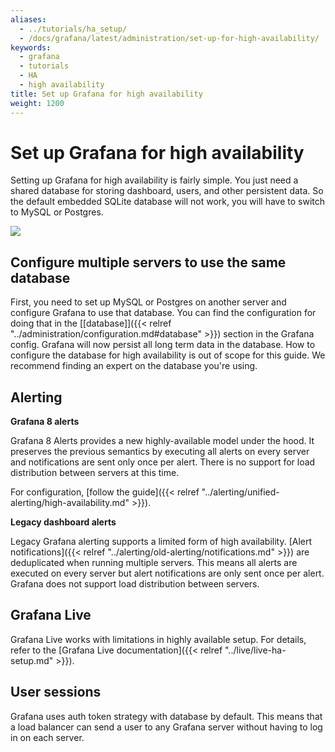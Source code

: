 ```yaml
---
aliases:
  - ../tutorials/ha_setup/
  - /docs/grafana/latest/administration/set-up-for-high-availability/
keywords:
  - grafana
  - tutorials
  - HA
  - high availability
title: Set up Grafana for high availability
weight: 1200
---
```


# Set up Grafana for high availability

Setting up Grafana for high availability is fairly simple. You just need a shared database for storing dashboard, users,
and other persistent data. So the default embedded SQLite database will not work, you will have to switch to MySQL or Postgres.

<div class="text-center">
  <img src="/static/img/docs/tutorials/grafana-high-availability.png"  max-width= "800px" class="center" />
</div>

## Configure multiple servers to use the same database

First, you need to set up MySQL or Postgres on another server and configure Grafana to use that database.
You can find the configuration for doing that in the [[database]]({{< relref "../administration/configuration.md#database" >}}) section in the Grafana config.
Grafana will now persist all long term data in the database. How to configure the database for high availability is out of scope for this guide. We recommend finding an expert on the database you're using.

## Alerting

**Grafana 8 alerts**

Grafana 8 Alerts provides a new highly-available model under the hood. It preserves the previous semantics by executing all alerts on every server and notifications are sent only once per alert. There is no support for load distribution between servers at this time.

For configuration, [follow the guide]({{< relref "../alerting/unified-alerting/high-availability.md" >}}).

**Legacy dashboard alerts**

Legacy Grafana alerting supports a limited form of high availability. [Alert notifications]({{< relref "../alerting/old-alerting/notifications.md" >}}) are deduplicated when running multiple servers. This means all alerts are executed on every server but alert notifications are only sent once per alert. Grafana does not support load distribution between servers.

## Grafana Live

Grafana Live works with limitations in highly available setup. For details, refer to the [Grafana Live documentation]({{< relref "../live/live-ha-setup.md" >}}).

## User sessions

Grafana uses auth token strategy with database by default. This means that a load balancer can send a user to any Grafana server without having to log in on each server.
